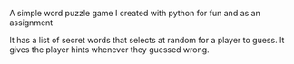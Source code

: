A simple word puzzle game I created with python for fun and as an assignment

It has a list of secret words that selects at random for a player to guess. It gives the player hints whenever they guessed wrong. 
